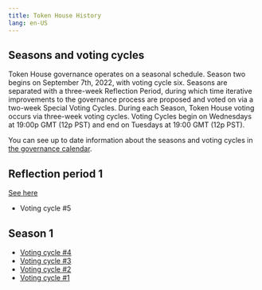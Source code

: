 ```yaml
---
title: Token House History
lang: en-US
---
```


## Seasons and voting cycles

Token House governance operates on a seasonal schedule.
Season two begins on September 7th, 2022, with voting cycle six.
Seasons are separated with a three-week Reflection Period, during which time iterative improvements to the governance process are proposed and voted on via a two-week Special Voting Cycles. 
During each Season, Token House voting occurs via three-week voting cycles. 
Voting Cycles begin on Wednesdays at 19:00p GMT (12p PST) and end on Tuesdays at 19:00 GMT (12p PST).

You can see up to date information about the seasons and voting cycles in [the governance calendar](https://calendar.google.com/calendar/u/0/r?cid=Y180aHVpNzBpdG0wODllN3Q4cTUwaGVoMWtub0Bncm91cC5jYWxlbmRhci5nb29nbGUuY29t).


<!-- 
### Season 2

-->

## Reflection period 1

[See here](https://gov.optimism.io/t/governance-update-2/3056)

* Voting cycle #5

## Season 1
* [Voting cycle #4](https://gov.optimism.io/t/voting-cycle-4-roundup/3055)
* [Voting cycle #3](https://gov.optimism.io/t/voting-cycle-3-roundup/2923)
* [Voting cycle #2](https://gov.optimism.io/t/voting-cycle-2-roundup/2754)
* [Voting cycle #1](https://gov.optimism.io/t/voting-cycle-1-roundup/2619)
